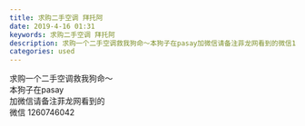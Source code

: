 ```yaml
---
title: 求购二手空调 拜托阿
date: 2019-4-16 01:31
keywords: 求购二手空调 拜托阿
description: 求购一个二手空调救我狗命～本狗子在pasay加微信请备注菲龙网看到的微信1260746042
categories: used
---
```

<td class="t_f" id="postmessage_3510945">

求购一个二手空调救我狗命～<br/>
本狗子在pasay<br/>
加微信请备注菲龙网看到的<br/>
微信 1260746042 <br/>
</td>
